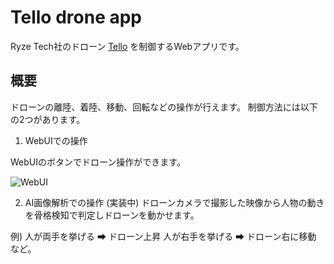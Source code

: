# Tello drone app
Ryze Tech社のドローン [Tello](https://www.ryzerobotics.com/jp/tello) を制御するWebアプリです。

## 概要

ドローンの離陸、着陸、移動、回転などの操作が行えます。
制御方法には以下の2つがあります。

1. WebUIでの操作

WebUIのボタンでドローン操作ができます。

![WebUI](https://github.com/user-attachments/assets/a445f07e-08e9-49c8-8d39-6d179c3370c4)


2. AI画像解析での操作 (実装中)
ドローンカメラで撮影した映像から人物の動きを骨格検知で判定しドローンを動かせます。

例) 人が両手を挙げる ➡ ドローン上昇
    人が右手を挙げる ➡ ドローン右に移動 など。


